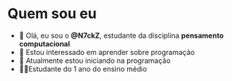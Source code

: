 # Quem sou eu


- 👋 Olá, eu sou o **@N7ckZ**, estudante da disciplina **pensamento computacional**
- 👀 Estou interessado em aprender sobre programação
- 🌱 Atualmente estou iniciando na programação
- 🧑‍🦽Estudante do 1 ano do ensino médio


<!---
N7ckZ/N7ckZ is a ✨ special ✨ repository because its `README.md` (this file) appears on your GitHub profile.
You can click the Preview link to take a look at your changes.
--->
